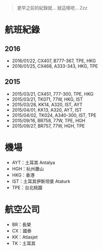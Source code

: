 > 更早之前的紀錄就... 就這樣吧... Zzz


航班紀錄
========

2016
----
* 2016/01/22, CX407, B777-367, TPE, HKG
* 2016/01/25, CX468, A333-343, HKG, TPE


2015
----

* 2015/03/21, CX451, 777-300, TPE, HKG
* 2015/03/21, TK071, 77W, HKG, IST
* 2015/03/28, KK14, A320, IST, AYT
* 2015/04/01, KK13, A320, AYT, IST
* 2015/04/02, TK024, A340-300, IST, TPE
* 2015/09/16, BR758, 77W, TPE, HGH
* 2015/09/27, BR757, 77W, HGH, TPE


機場
====

* AYT：土耳其 Antalya
* HGH：杭州蕭山
* HKG：香港
* IST：土耳其伊斯坦堡 Ataturk
* TPE：台北桃園


航空公司
========

* BR：長榮
* CX：國泰
* KK：Atlasjet
* TK：土耳其
